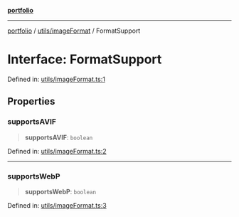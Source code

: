 [**portfolio**](../../../README.md)

***

[portfolio](../../../modules.md) / [utils/imageFormat](../README.md) / FormatSupport

# Interface: FormatSupport

Defined in: [utils/imageFormat.ts:1](https://github.com/tnorlund/Portfolio/blob/d858767a8fa7e56054d3c692f93d7ec8078e1a4d/portfolio/utils/imageFormat.ts#L1)

## Properties

### supportsAVIF

> **supportsAVIF**: `boolean`

Defined in: [utils/imageFormat.ts:2](https://github.com/tnorlund/Portfolio/blob/d858767a8fa7e56054d3c692f93d7ec8078e1a4d/portfolio/utils/imageFormat.ts#L2)

***

### supportsWebP

> **supportsWebP**: `boolean`

Defined in: [utils/imageFormat.ts:3](https://github.com/tnorlund/Portfolio/blob/d858767a8fa7e56054d3c692f93d7ec8078e1a4d/portfolio/utils/imageFormat.ts#L3)
